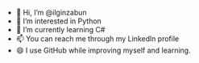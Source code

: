 - 👋 Hi, I’m @ilginzabun
- 👀 I’m interested in Python
- 🌱 I’m currently learning C#
- 📫 You can reach me through my Linkedln profile
- 😄 I use GitHub while improving myself and learning.

<!---
ilginzabun/ilginzabun is a ✨ special ✨ repository because its `README.md` (this file) appears on your GitHub profile.
You can click the Preview link to take a look at your changes.
--->
